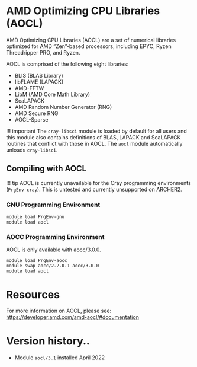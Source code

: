 # AMD Optimizing CPU Libraries (AOCL)

AMD Optimizing CPU Libraries (AOCL) are a set of numerical libraries optimized for AMD “Zen”-based processors, including EPYC, Ryzen Threadripper PRO, and Ryzen.

AOCL is comprised of the following eight libraries:
- BLIS (BLAS Library)
- libFLAME (LAPACK)
- AMD-FFTW
- LibM (AMD Core Math Library)
- ScaLAPACK
- AMD Random Number Generator (RNG)
- AMD Secure RNG
- AOCL-Sparse

!!! important
    The `cray-libsci` module is loaded by default for all users and this module
    also contains definitions of BLAS, LAPACK and ScaLAPACK routines that conflict
    with those in AOCL. The `aocl` module automatically unloads `cray-libsci`.

## Compiling with AOCL

!!! tip
    AOCL is currently unavailable for the Cray programming environments (`PrgEnv-cray`).
    This is untested and currently unsupported on ARCHER2.

### GNU Programming Environment

```
module load PrgEnv-gnu
module load aocl
```

### AOCC Programming Environment

AOCL is only available with aocc/3.0.0.

```
module load PrgEnv-aocc
module swap aocc/2.2.0.1 aocc/3.0.0
module load aocl
```

# Resources  

For more information on AOCL, please see: https://developer.amd.com/amd-aocl/#documentation

# Version history..

- Module `aocl/3.1` installed April 2022
